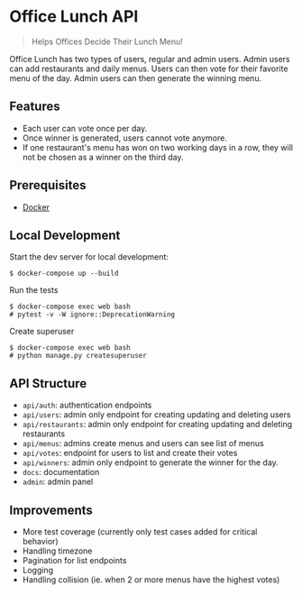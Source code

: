 # Office Lunch API

> Helps Offices Decide Their Lunch Menu!

Office Lunch has two types of users, regular and admin users. Admin users can add restaurants and daily menus. Users 
can then vote for their favorite menu of the day. Admin users can then generate the winning menu. 

## Features
- Each user can vote once per day.
- Once winner is generated, users cannot vote anymore.
- If one restaurant's menu has won on two working days in a row, they will not be chosen as a winner on the third day.

## Prerequisites
- [Docker](https://docs.docker.com/docker-for-mac/install/)

## Local Development
Start the dev server for local development:
```shell script
$ docker-compose up --build
```

Run the tests
```shell script
$ docker-compose exec web bash
# pytest -v -W ignore::DeprecationWarning
```

Create superuser
```shell script
$ docker-compose exec web bash
# python manage.py createsuperuser
```

## API Structure
- `api/auth`: authentication endpoints
- `api/users`: admin only endpoint for creating updating and deleting users
- `api/restaurants`: admin only endpoint for creating updating and deleting restaurants
- `api/menus`:  admins create menus and users can see list of menus
- `api/votes`: endpoint for users to list and create their votes
- `api/winners`: admin only endpoint to generate the winner for the day.
- `docs`: documentation
- `admin`: admin panel

## Improvements
- More test coverage (currently only test cases added for critical behavior)
- Handling timezone
- Pagination for list endpoints
- Logging
- Handling collision (ie. when 2 or more menus have the highest votes)
